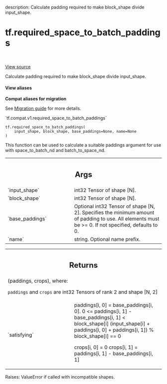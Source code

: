 description: Calculate padding required to make block_shape divide input_shape.

<div itemscope itemtype="http://developers.google.com/ReferenceObject">
<meta itemprop="name" content="tf.required_space_to_batch_paddings" />
<meta itemprop="path" content="Stable" />
</div>

# tf.required_space_to_batch_paddings

<!-- Insert buttons and diff -->

<table class="tfo-notebook-buttons tfo-api nocontent" align="left">

</table>

<a target="_blank" class="external" href="/code/stable/tensorflow/python/ops/array_ops.py">View source</a>



Calculate padding required to make block_shape divide input_shape.

<section class="expandable">
  <h4 class="showalways">View aliases</h4>
  <p>
<b>Compat aliases for migration</b>
<p>See
<a href="https://www.tensorflow.org/guide/migrate">Migration guide</a> for
more details.</p>
<p>`tf.compat.v1.required_space_to_batch_paddings`</p>
</p>
</section>

<pre class="devsite-click-to-copy prettyprint lang-py tfo-signature-link">
<code>tf.required_space_to_batch_paddings(
    input_shape, block_shape, base_paddings=None, name=None
)
</code></pre>



<!-- Placeholder for "Used in" -->

This function can be used to calculate a suitable paddings argument for use
with space_to_batch_nd and batch_to_space_nd.

<!-- Tabular view -->
 <table class="responsive fixed orange">
<colgroup><col width="214px"><col></colgroup>
<tr><th colspan="2"><h2 class="add-link">Args</h2></th></tr>

<tr>
<td>
`input_shape`
</td>
<td>
int32 Tensor of shape [N].
</td>
</tr><tr>
<td>
`block_shape`
</td>
<td>
int32 Tensor of shape [N].
</td>
</tr><tr>
<td>
`base_paddings`
</td>
<td>
Optional int32 Tensor of shape [N, 2].  Specifies the minimum
amount of padding to use.  All elements must be >= 0.  If not specified,
defaults to 0.
</td>
</tr><tr>
<td>
`name`
</td>
<td>
string.  Optional name prefix.
</td>
</tr>
</table>



<!-- Tabular view -->
 <table class="responsive fixed orange">
<colgroup><col width="214px"><col></colgroup>
<tr><th colspan="2"><h2 class="add-link">Returns</h2></th></tr>
<tr class="alt">
<td colspan="2">
(paddings, crops), where:

`paddings` and `crops` are int32 Tensors of rank 2 and shape [N, 2]
</td>
</tr>
<tr>
<td>
`satisfying`
</td>
<td>
    paddings[i, 0] = base_paddings[i, 0].
0 <= paddings[i, 1] - base_paddings[i, 1] < block_shape[i]
(input_shape[i] + paddings[i, 0] + paddings[i, 1]) % block_shape[i] == 0

crops[i, 0] = 0
crops[i, 1] = paddings[i, 1] - base_paddings[i, 1]
</td>
</tr>
</table>


Raises: ValueError if called with incompatible shapes.